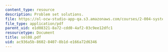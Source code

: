 ```yaml
---
content_type: resource
description: Problem set solutions.
file: https://ol-ocw-studio-app-qa.s3.amazonaws.com/courses/2-004-systems-modeling-and-control-ii-fall-2007/ac936a5b860284078b1de166a72d6346_sol08.pdf
file_type: application/pdf
parent_uid: e1d08321-8a72-cdd0-4af2-03c9ee12dfc1
resourcetype: Document
title: sol08.pdf
uid: ac936a5b-8602-8407-8b1d-e166a72d6346
---
```

